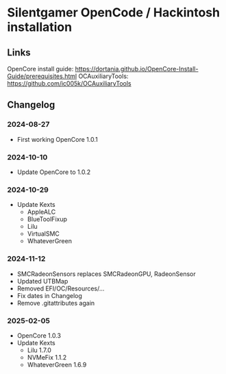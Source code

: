 # Silentgamer OpenCode / Hackintosh installation

## Links

OpenCore install guide: https://dortania.github.io/OpenCore-Install-Guide/prerequisites.html
OCAuxiliaryTools: https://github.com/ic005k/OCAuxiliaryTools

## Changelog

### 2024-08-27

- First working OpenCore 1.0.1

### 2024-10-10

- Update OpenCore to 1.0.2

### 2024-10-29

- Update Kexts
  - AppleALC
  - BlueToolFixup
  - Lilu
  - VirtualSMC
  - WhateverGreen

### 2024-11-12

- SMCRadeonSensors replaces SMCRadeonGPU, RadeonSensor
- Updated UTBMap
- Removed EFI/OC/Resources/...
- Fix dates in Changelog
- Remove .gitattributes again

### 2025-02-05

- OpenCore 1.0.3
- Update Kexts
  - Lilu 1.7.0
  - NVMeFix 1.1.2
  - WhateverGreen 1.6.9
